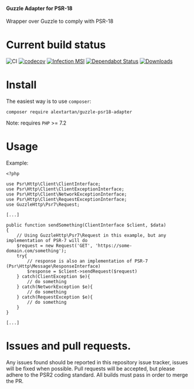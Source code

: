 #### Guzzle Adapter for PSR-18

Wrapper over Guzzle to comply with PSR-18

Current build status
===

![CI](https://github.com/alextartan/guzzle-psr18-adapter/workflows/CI/badge.svg?branch=master)
[![codecov](https://codecov.io/gh/alextartan/guzzle-psr18-adapter/branch/master/graph/badge.svg)](https://codecov.io/gh/alextartan/guzzle-psr18-adapter)
[![Infection MSI](https://badge.stryker-mutator.io/github.com/alextartan/guzzle-psr18-adapter/master)](https://infection.github.io)
[![Dependabot Status](https://api.dependabot.com/badges/status?host=github&repo=alextartan/guzzle-psr18-adapter)](https://dependabot.com)
[![Downloads](https://img.shields.io/badge/dynamic/json.svg?url=https://repo.packagist.org/packages/alextartan/guzzle-psr18-adapter.json&label=Downloads&query=$.package.downloads.total&colorB=orange)](https://packagist.org/packages/alextartan/guzzle-psr18-adapter)

Install
===

The easiest way is to use `composer`:

    composer require alextartan/guzzle-psr18-adapter

Note: requires `PHP` >= 7.2

Usage
===

Example:

```
<?php

use Psr\Http\Client\ClientInterface;
use Psr\Http\Client\ClientExceptionInterface;
use Psr\Http\Client\NetworkExceptionInterface;
use Psr\Http\Client\RequestExceptionInterface;
use GuzzleHttp\Psr7\Request;

[...]

public function sendSomething(ClientInterface $client, $data)
{
    // Using GuzzleHttp\Psr7\Request in this example, but any implementation of PSR-7 will do
    $request = new Request('GET', 'https://some-domain.com/something');
    try{
        // response is also an implementation of PSR-7 (Psr\Http\Message\ResponseInterface)
        $response = $client->sendRequest($request)
    } catch(ClientException $e){
        // do something
    } catch(NetworkException $e){
        // do something
    } catch(RequestException $e){
        // do something
    }
}

[...]

```

Issues and pull requests.
===

Any issues found should be reported in this repository issue tracker, issues will be fixed when possible.
Pull requests will be accepted, but please adhere to the PSR2 coding standard. All builds must pass in order to merge the PR.
